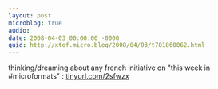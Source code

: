 ```yaml
---
layout: post
microblog: true
audio: 
date: 2008-04-03 00:00:00 -0000
guid: http://xtof.micro.blog/2008/04/03/t781860062.html
---
```

thinking/dreaming about any french initiative on "this week in #microformats" : [tinyurl.com/2sfwzx](http://tinyurl.com/2sfwzx)
